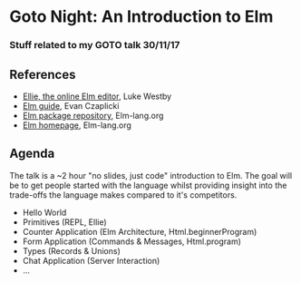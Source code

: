 # Goto Night: An Introduction to Elm
### Stuff related to my GOTO talk 30/11/17

## References
- [Ellie, the online Elm editor](https://ellie-app.com/), Luke Westby
- [Elm guide](https://guide.elm-lang.org/), Evan Czaplicki
- [Elm package repository](http://package.elm-lang.org/), Elm-lang.org
- [Elm homepage](http://elm-lang.org/), Elm-lang.org

## Agenda
The talk is a ~2 hour "no slides, just code" introduction to Elm. The goal will be to get people started with the language whilst providing insight into the trade-offs the language makes compared to it's competitors.
- Hello World
- Primitives (REPL, Ellie)
- Counter Application (Elm Architecture, Html.beginnerProgram)
- Form Application (Commands & Messages, Html.program)
- Types (Records & Unions)
- Chat Application (Server Interaction)
- ...